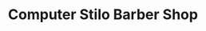 ---
title: "Computer Stilo Barber Shop"
url: /santiago/computer-stilo-barber-shop/
shop: peluquería
---